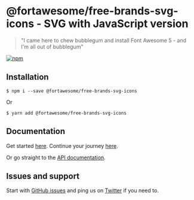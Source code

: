 # @fortawesome/free-brands-svg-icons - SVG with JavaScript version

> "I came here to chew bubblegum and install Font Awesome 5 - and I'm all out of bubblegum"

[![npm](https://img.shields.io/npm/v/@fortawesome/free-brands-svg-icons.svg?style=flat-square)](https://www.npmjs.com/package/@fortawesome/free-brands-svg-icons)

## Installation

```
$ npm i --save @fortawesome/free-brands-svg-icons
```

Or

```
$ yarn add @fortawesome/free-brands-svg-icons
```

## Documentation

Get started [here](https://fontawesome.com/how-to-use/on-the-web/setup/getting-started). Continue your journey [here](https://fontawesome.com/how-to-use/on-the-web/advanced).

Or go straight to the [API documentation](https://fontawesome.com/how-to-use/with-the-api).

## Issues and support

Start with [GitHub issues](https://github.com/FortAwesome/Font-Awesome/issues) and ping us on [Twitter](https://twitter.com/fontawesome) if you need to.
